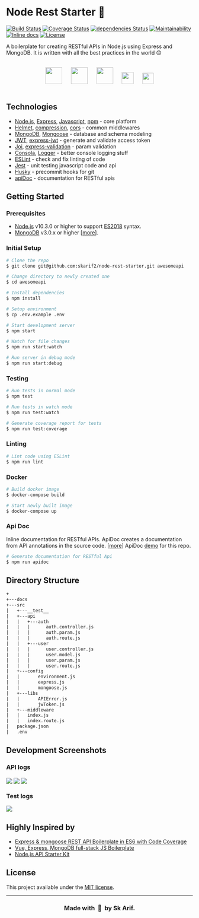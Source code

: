 # Node Rest Starter 🌿

[![Build Status](https://travis-ci.com/skarif2/node-rest-starter.svg?branch=master)](https://travis-ci.com/skarif2/node-rest-starter)
[![Coverage Status](https://coveralls.io/repos/github/skarif2/node-rest-starter/badge.svg?branch=master)](https://coveralls.io/github/skarif2/node-rest-starter?branch=master)
[![dependencies Status](https://david-dm.org/skarif2/node-rest-starter/status.svg)](https://david-dm.org/skarif2/node-rest-starter)
[![Maintainability](https://api.codeclimate.com/v1/badges/6efa84bef371d1d8a145/maintainability)](https://codeclimate.com/github/skarif2/node-rest-starter/maintainability)
[![Inline docs](http://inch-ci.org/github/skarif2/node-rest-starter.svg?branch=master)](http://inch-ci.org/github/skarif2/node-r`est-starter)
[![License](https://img.shields.io/badge/license-MIT-brightgreen.svg)](https://img.shields.io/badge/license-MIT-brightgreen.svg)

A boilerplate for creating RESTful APIs in Node.js using Express and MongoDB. It is written with all the best practices in the world :blush:

<br />

<div align="center">
  <img src="https://user-images.githubusercontent.com/5141132/50723408-8aa4a500-1107-11e9-9fe6-fe5482102bc9.png" height="45" hspace="10">
  <img src="https://user-images.githubusercontent.com/5141132/50723399-7365b780-1107-11e9-9bc4-7706f631c5e8.png" height="45" hspace="10">
  <img src="https://user-images.githubusercontent.com/5141132/50723395-65b03200-1107-11e9-8cfc-03e765c81d8e.png" height="45" hspace="10">
  <img src="https://user-images.githubusercontent.com/5141132/50726877-3ae0d080-113d-11e9-8298-ac422d21c131.png" height="32" hspace="10">
  <img src="https://user-images.githubusercontent.com/5141132/50723392-5335f880-1107-11e9-9559-cd725e3c3907.png" height="30" hspace="10">
</div>

<br />

## Technologies

- [Node.js](https://nodejs.org/en/), [Express](http://expressjs.com/), [Javascript](https://github.com/sorrycc/awesome-javascript), [npm](https://www.npmjs.com/) - core platform
- [Helmet](https://www.npmjs.com/package/helmet), [compression](https://www.npmjs.com/package/compression), [cors](https://www.npmjs.com/package/cors) - common middlewares
- [MongoDB](https://www.mongodb.com/), [Mongoose](https://mongoosejs.com/) - database and schema modeling
- [JWT](https://www.npmjs.com/package/jsonwebtoken), [express-jwt](https://www.npmjs.com/package/express-jwt) - generate and validate access token
- [Joi](https://www.npmjs.com/package/joi), [express-validation](https://www.npmjs.com/package/express-validation) - param validation
- [Consola](https://www.npmjs.com/package/consola), [Logger](https://www.npmjs.com/package/@skarif2/logger) - better console logging stuff
- [ESLint](https://eslint.org/) - check and fix linting of code
- [Jest](https://jestjs.io/) - unit testing javascript code and api
- [Husky](https://www.npmjs.com/package/husky) - precommit hooks for git
- [apiDoc](http://apidocjs.com/) - documentation for RESTful apis

## Getting Started

### **Prerequisites**
- [Node.js](https://nodejs.org/en/) v10.3.0 or higher to support [ES2018](https://node.green/) syntax.
- [MongoDB](https://www.mongodb.com/) v3.0.x or higher [[more](https://mongoosejs.com/docs/compatibility.html)].

### **Initial Setup**
```sh
# Clone the repo
$ git clone git@github.com:skarif2/node-rest-starter.git awesomeapi

# Change directory to newly created one
$ cd awesomeapi

# Install dependencies
$ npm install

# Setup environment
$ cp .env.example .env

# Start development server
$ npm start

# Watch for file changes
$ npm run start:watch

# Run server in debug mode
$ npm run start:debug
```

### **Testing**
```sh
# Run tests in normal mode
$ npm test

# Run tests in watch mode
$ npm run test:watch

# Generate coverage report for tests
$ npm run test:coverage
```

### **Linting**
```sh
# Lint code using ESLint
$ npm run lint
```

### **Docker**
```sh
# Build docker image
$ docker-compose build

# Start newly built image
$ docker-compose up
```

### **Api Doc**
Inline documentation for RESTful APIs. ApiDoc creates a documentation from API annotations in the source code. [[more](http://apidocjs.com/)]
ApiDoc [demo](https://skarif2.github.io/node-rest-starter/) for this repo.
```sh
# Generate documentation for RESTful Api
$ npm run apidoc
```

## Directory Structure
```txt
+
+---docs
+---src
|   +---__test__
|   +---api
|   |   +---auth
|   |   |      auth.controller.js
|   |   |      auth.param.js
|   |   |      auth.route.js
|   |   +---user
|   |   |      user.controller.js
|   |   |      user.model.js
|   |   |      user.param.js
|   |   |      user.route.js
|   +---config
|   |       environment.js
|   |       express.js
|   |       mongoose.js
|   +---libs
|   |       APIError.js
|   |       jwToken.js
|   +---middleware
|   |   index.js
|   |   index.route.js
|   package.json
|   .env
```

## Development Screenshots

### API logs
<img src="https://user-images.githubusercontent.com/5141132/50728024-ff9acd80-114d-11e9-9f17-dd8ca5a161b4.png" align="center">
<img src="https://user-images.githubusercontent.com/5141132/50728026-0d505300-114e-11e9-83d0-a80b99862977.png" align="center">
<img src="https://user-images.githubusercontent.com/5141132/50728030-193c1500-114e-11e9-8202-08c0a3250d23.png" align="center">

### Test logs
<img src="https://user-images.githubusercontent.com/5141132/50728035-25c06d80-114e-11e9-8e72-e85bf5a63bb5.png" align="center">

## Highly Inspired by

- [Express & mongoose REST API Boilerplate in ES6 with Code Coverage](https://github.com/kunalkapadia/express-mongoose-es6-rest-api)
- [Vue, Express, MongoDB full-stack JS Boilerplate](https://github.com/icebob/vue-express-mongo-boilerplate)
- [Node.js API Starter Kit](https://github.com/kriasoft/nodejs-api-starter)

## License

This project available under the [MIT license](https://github.com/skarif2/node-rest-starter/blob/master/LICENSE).

---
<h3 align="center">Made with&nbsp; 💖 &nbsp;by Sk Arif.</h2>